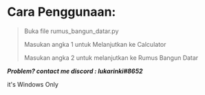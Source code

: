 # Cara Penggunaan:

> Buka file rumus_bangun_datar.py
> 
> Masukan angka 1 untuk Melanjutkan ke Calculator
> 
> Masukan angka 2 untuk melanjutkan ke Rumus Bangun Datar

***Problem?
contact me
discord : lukarinki#8652***

it's Windows Only
